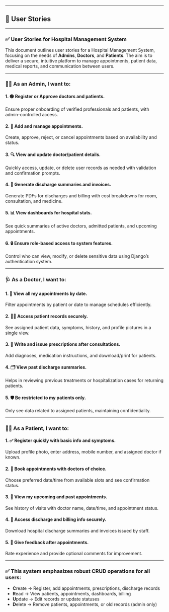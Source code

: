 
---

## 👤 User Stories

---

### ✅ User Stories for Hospital Management System

This document outlines user stories for a Hospital Management System, focusing on the needs of **Admins**, **Doctors**, and **Patients**. The aim is to deliver a secure, intuitive platform to manage appointments, patient data, medical reports, and communication between users.

---

### 🧑‍⚕️ As an **Admin**, I want to:

#### 1. 🟢 **Register or Approve** doctors and patients.

Ensure proper onboarding of verified professionals and patients, with admin-controlled access.

#### 2. 📝 **Add and manage** appointments.

Create, approve, reject, or cancel appointments based on availability and status.

#### 3. 🔍 **View and update** doctor/patient details.

Quickly access, update, or delete user records as needed with validation and confirmation prompts.

#### 4. 🧾 **Generate discharge summaries and invoices.**

Generate PDFs for discharges and billing with cost breakdowns for room, consultation, and medicine.

#### 5. 📊 **View dashboards** for hospital stats.

See quick summaries of active doctors, admitted patients, and upcoming appointments.

#### 6. 🔒 Ensure **role-based access** to system features.

Control who can view, modify, or delete sensitive data using Django’s authentication system.

---

### 🩺 As a **Doctor**, I want to:

#### 1. 📅 **View all my appointments** by date.

Filter appointments by patient or date to manage schedules efficiently.

#### 2. 🧍‍♂️ **Access patient records** securely.

See assigned patient data, symptoms, history, and profile pictures in a single view.

#### 3. 💊 **Write and issue prescriptions** after consultations.

Add diagnoses, medication instructions, and download/print for patients.

#### 4. 🗂️ **View past discharge summaries.**

Helps in reviewing previous treatments or hospitalization cases for returning patients.

#### 5. 🛡️ Be restricted to my patients only.

Only see data related to assigned patients, maintaining confidentiality.

---

### 🧑‍🦽 As a **Patient**, I want to:

#### 1. ✅ **Register quickly** with basic info and symptoms.

Upload profile photo, enter address, mobile number, and assigned doctor if known.

#### 2. 📅 **Book appointments** with doctors of choice.

Choose preferred date/time from available slots and see confirmation status.

#### 3. 🔎 **View my upcoming and past appointments.**

See history of visits with doctor name, date/time, and appointment status.

#### 4. 📄 **Access discharge and billing info** securely.

Download hospital discharge summaries and invoices issued by staff.

#### 5. 💬 **Give feedback** after appointments.

Rate experience and provide optional comments for improvement.

---

### ✅ This system emphasizes robust **CRUD** operations for all users:

* **C**reate → Register, add appointments, prescriptions, discharge records
* **R**ead → View patients, appointments, dashboards, billing
* **U**pdate → Edit records or update statuses
* **D**elete → Remove patients, appointments, or old records (admin only)

